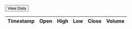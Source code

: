 <html>
<head>
    <title>Stock Data</title>
    <script src="https://code.jquery.com/jquery-3.6.0.min.js"></script>
    <script>
        function refreshTable() {
            // Make a GET request to fetch new data from the API
            $.ajax({
                url: "https://alpha-vantage.p.rapidapi.com/query",
                headers: {
                    "X-RapidAPI-Key": "86d3c88c86mshe0398d184fbafbdp102e5bjsn36861be80236", // Replace with your RapidAPI key
                    "X-RapidAPI-Host": "alpha-vantage.p.rapidapi.com"
                },
                data: {
                    interval: "5min",
                    function: "TIME_SERIES_INTRADAY",
                    symbol: "MSFT",
                    datatype: "json",
                    output_size: "compact"
                },
                success: function(data) {
                    // Extract the time series data
                    var timeSeriesData = data['Time Series (5min)'];
                    // Generate the HTML table rows dynamically
                    var tableRows = "";
                    for (var timestamp in timeSeriesData) {
                        if (timeSeriesData.hasOwnProperty(timestamp)) {
                            var row = timeSeriesData[timestamp];
                            tableRows += "<tr>";
                            tableRows += "<td>" + timestamp + "</td>";
                            tableRows += "<td>" + row['1. open'] + "</td>";
                            tableRows += "<td>" + row['2. high'] + "</td>";
                            tableRows += "<td>" + row['3. low'] + "</td>";
                            tableRows += "<td>" + row['4. close'] + "</td>";
                            tableRows += "<td>" + row['5. volume'] + "</td>";
                            tableRows += "</tr>";
                        }
                    }
                    // Update the table body with the new data
                    $("#stock-table tbody").html(tableRows);
                },
                error: function() {
                    console.log("Failed to fetch stock data.");
                }
            });
        }
    </script>
</head>
<body>
    <button onclick="refreshTable()">View Data</button>
    <table id="stock-table">
        <thead>
            <tr>
                <th>Timestamp</th>
                <th>Open</th>
                <th>High</th>
                <th>Low</th>
                <th>Close</th>
                <th>Volume</th>
            </tr>
        </thead>
        <tbody>
            <!-- The table body will be populated with data fetched from the API -->
        </tbody>
    </table>
</body>
</html>